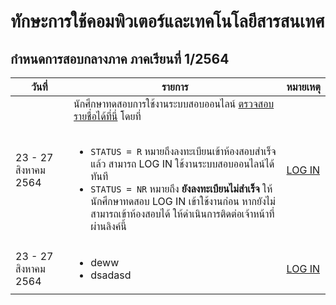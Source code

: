 
# ทักษะการใช้คอมพิวเตอร์และเทคโนโลยีสารสนเทศ

## กำหนดการสอบกลางภาค ภาคเรียนที่ 1/2564

| วันที่ | รายการ | หมายเหตุ |
|-----|-------|---------|
| 23 - 27 สิงหาคม 2564 | นักศึกษาทดสอบการใช้งานระบบสอบออนไลน์  [ตรวจสอบรายชื่อได้ที่นี่](./reg.pdf/) โดยที่ <br><br> <ul><li>`STATUS = R` หมายถึงลงทะเบียนเข้าห้องสอบสำเร็จแล้ว สามารถ LOG IN ใช้งานระบบสอบออนไลน์ได้ทันที</li><li>`STATUS = NR` หมายถึง **ยังลงทะเบียนไม่สำเร็จ** ให้นักศึกษาทดสอบ LOG IN เข้าใช้งานก่อน หากยังไม่สามารถเข้าห้องสอบได้ ให้ดำเนินการติดต่อเจ้าหน้าที่ผ่านลิงค์นี้</li></ul> | [LOG IN](https://dlearn.rmutt.ac.th/)|
| 23 - 27 สิงหาคม 2564 | <ul> <li> deww </li> <li> dsadasd </li> </ul> | [LOG IN](https://dlearn.rmutt.ac.th/)|

